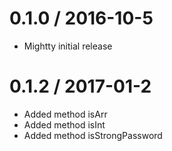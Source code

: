 0.1.0 / 2016-10-5
==================

 * Mightty initial release


0.1.2 / 2017-01-2
==================

 * Added method isArr
 * Added method isInt
 * Added method isStrongPassword